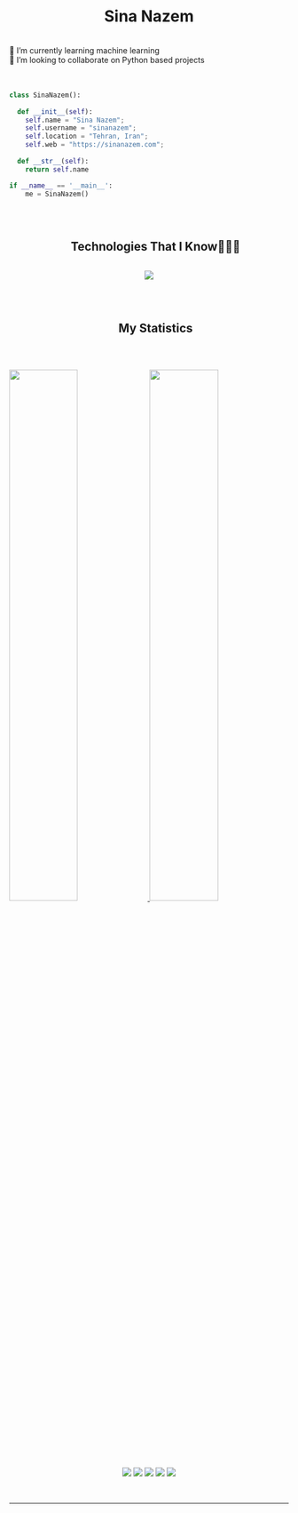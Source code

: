 <h1 align="center">
  <b>Sina Nazem</b>
  
</h1>
<br>
🌱 I’m currently learning machine learning
<br>
👯 I’m looking to collaborate on Python based projects
<br>
<br>
<br>

```python
class SinaNazem():
    
  def __init__(self):
    self.name = "Sina Nazem";
    self.username = "sinanazem";
    self.location = "Tehran, Iran";
    self.web = "https://sinanazem.com";
  
  def __str__(self):
    return self.name

if __name__ == '__main__':
    me = SinaNazem()
```
<br>
<div id="user-content-toc">
  <ul align="center">
    <summary><h2 style="display: inline-block">Technologies That I Know👨🏻‍💻</h2></summary>
  </ul>
</div>
<!--tech stack icons-->
<p align="center">
  <a href="https://skillicons.dev">
    <img src="https://skillicons.dev/icons?i=git,docker,elasticsearch,django,flask,nginx,postgres,redis,selenium,kubernetes,tensorflow,pytorch,scala,gitlab,anaconda,aws,bootstrap,cpp,cs,css,docker,github,html,linux,mongodb,postman,py,vscode&perline=14" />
  </a>
</p>

<br>

<div id="user-content-toc">
  <ul align="center">
    <summary><h2 style="display: inline-block">My Statistics</h2></summary>
  </ul>
</div>
<br/>
<p align="left">
  <a href="https://sinanazem.dev/">
  <img width="49.5%" src="https://github-readme-stats.vercel.app/api?username=sinanazem&show_icons=true&theme=gruvbox&hide_border=true" />
    <img width="49.5%" src="https://github-readme-streak-stats.herokuapp.com/?user=sinanazem&theme=gruvbox&hide_border=true" />
  </a>
</p>
<br>

<p align="center">
<img src="http://github-profile-summary-cards.vercel.app/api/cards/profile-details?username=sinanazem&theme=solarized_dark">
<img src="http://github-profile-summary-cards.vercel.app/api/cards/repos-per-language?username=sinanazem&theme=solarized_dark">
<img src="http://github-profile-summary-cards.vercel.app/api/cards/most-commit-language?username=sinanazem&theme=solarized_dark">
<img src="http://github-profile-summary-cards.vercel.app/api/cards/stats?username=sinanazem&theme=solarized_dark">
<img src="http://github-profile-summary-cards.vercel.app/api/cards/productive-time?username=sinanazem&theme=solarized_dark&utcOffset=8">
	
</p>


<br>
<hr>


